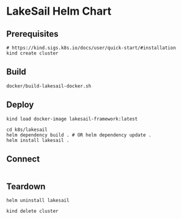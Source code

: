 # LakeSail Helm Chart

## Prerequisites

```shell
# https://kind.sigs.k8s.io/docs/user/quick-start/#installation
kind create cluster
```

## Build

```shell
docker/build-lakesail-docker.sh
```

## Deploy

```shell
kind load docker-image lakesail-framework:latest

cd k8s/lakesail
helm dependency build . # OR helm dependency update .
helm install lakesail .
```

## Connect

```shell

```

## Teardown

```shell
helm uninstall lakesail
```

```shell
kind delete cluster
```